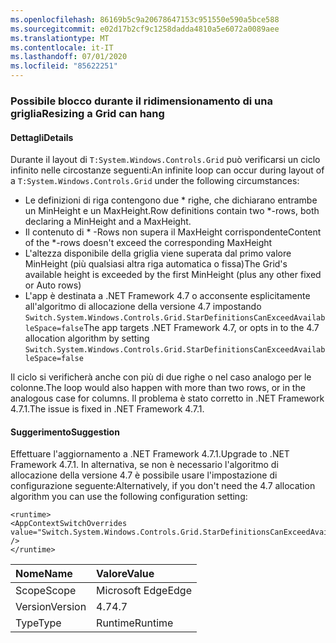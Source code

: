 ```yaml
---
ms.openlocfilehash: 86169b5c9a20678647153c951550e590a5bce588
ms.sourcegitcommit: e02d17b2cf9c1258dadda4810a5e6072a0089aee
ms.translationtype: MT
ms.contentlocale: it-IT
ms.lasthandoff: 07/01/2020
ms.locfileid: "85622251"
---
```

### <a name="resizing-a-grid-can-hang"></a><span data-ttu-id="22c5b-101">Possibile blocco durante il ridimensionamento di una griglia</span><span class="sxs-lookup"><span data-stu-id="22c5b-101">Resizing a Grid can hang</span></span>

#### <a name="details"></a><span data-ttu-id="22c5b-102">Dettagli</span><span class="sxs-lookup"><span data-stu-id="22c5b-102">Details</span></span>

<span data-ttu-id="22c5b-103">Durante il layout di <code>T:System.Windows.Controls.Grid</code> può verificarsi un ciclo infinito nelle circostanze seguenti:</span><span class="sxs-lookup"><span data-stu-id="22c5b-103">An infinite loop can occur during layout of a <code>T:System.Windows.Controls.Grid</code> under the following circumstances:</span></span><ul><li><span data-ttu-id="22c5b-104">Le definizioni di riga contengono due \* righe, che dichiarano entrambe un MinHeight e un MaxHeight.</span><span class="sxs-lookup"><span data-stu-id="22c5b-104">Row definitions contain two \*-rows, both declaring a MinHeight and a MaxHeight.</span></span></li><li><span data-ttu-id="22c5b-105">Il contenuto di \* -Rows non supera il MaxHeight corrispondente</span><span class="sxs-lookup"><span data-stu-id="22c5b-105">Content of the \*-rows doesn't exceed the corresponding MaxHeight</span></span></li><li><span data-ttu-id="22c5b-106">L'altezza disponibile della griglia viene superata dal primo valore MinHeight (più qualsiasi altra riga automatica o fissa)</span><span class="sxs-lookup"><span data-stu-id="22c5b-106">The Grid's available height is exceeded by the first MinHeight (plus any other fixed or Auto rows)</span></span></li><li><span data-ttu-id="22c5b-107">L'app è destinata a .NET Framework 4.7 o acconsente esplicitamente all'algoritmo di allocazione della versione 4.7 impostando <code>Switch.System.Windows.Controls.Grid.StarDefinitionsCanExceedAvailableSpace=false</code></span><span class="sxs-lookup"><span data-stu-id="22c5b-107">The app targets .NET Framework 4.7, or opts in to the 4.7 allocation algorithm by setting <code>Switch.System.Windows.Controls.Grid.StarDefinitionsCanExceedAvailableSpace=false</code></span></span></li></ul><span data-ttu-id="22c5b-108">Il ciclo si verificherà anche con più di due righe o nel caso analogo per le colonne.</span><span class="sxs-lookup"><span data-stu-id="22c5b-108">The loop would also happen with more than two rows, or in the analogous case for columns.</span></span> <span data-ttu-id="22c5b-109">Il problema è stato corretto in .NET Framework 4.7.1.</span><span class="sxs-lookup"><span data-stu-id="22c5b-109">The issue is fixed in .NET Framework 4.7.1.</span></span>

#### <a name="suggestion"></a><span data-ttu-id="22c5b-110">Suggerimento</span><span class="sxs-lookup"><span data-stu-id="22c5b-110">Suggestion</span></span>

<span data-ttu-id="22c5b-111">Effettuare l'aggiornamento a .NET Framework 4.7.1.</span><span class="sxs-lookup"><span data-stu-id="22c5b-111">Upgrade to .NET Framework 4.7.1.</span></span>  <span data-ttu-id="22c5b-112">In alternativa, se non è necessario l'algoritmo di allocazione della versione 4.7 è possibile usare l'impostazione di configurazione seguente:</span><span class="sxs-lookup"><span data-stu-id="22c5b-112">Alternatively, if you don't need the 4.7 allocation algorithm you can use the following configuration setting:</span></span><pre><code class="lang-xml">&lt;runtime&gt;&#13;&#10;&lt;AppContextSwitchOverrides value=&quot;Switch.System.Windows.Controls.Grid.StarDefinitionsCanExceedAvailableSpace=true&quot; /&gt;&#13;&#10;&lt;/runtime&gt;&#13;&#10;</code></pre>

| <span data-ttu-id="22c5b-113">Nome</span><span class="sxs-lookup"><span data-stu-id="22c5b-113">Name</span></span>    | <span data-ttu-id="22c5b-114">Valore</span><span class="sxs-lookup"><span data-stu-id="22c5b-114">Value</span></span>       |
|:--------|:------------|
| <span data-ttu-id="22c5b-115">Scope</span><span class="sxs-lookup"><span data-stu-id="22c5b-115">Scope</span></span>   |<span data-ttu-id="22c5b-116">Microsoft Edge</span><span class="sxs-lookup"><span data-stu-id="22c5b-116">Edge</span></span>|
|<span data-ttu-id="22c5b-117">Version</span><span class="sxs-lookup"><span data-stu-id="22c5b-117">Version</span></span>|<span data-ttu-id="22c5b-118">4.7</span><span class="sxs-lookup"><span data-stu-id="22c5b-118">4.7</span></span>|
|<span data-ttu-id="22c5b-119">Type</span><span class="sxs-lookup"><span data-stu-id="22c5b-119">Type</span></span>|<span data-ttu-id="22c5b-120">Runtime</span><span class="sxs-lookup"><span data-stu-id="22c5b-120">Runtime</span></span>|
